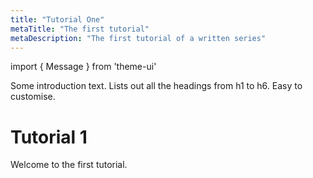 ```yaml
---
title: "Tutorial One"
metaTitle: "The first tutorial"
metaDescription: "The first tutorial of a written series"
---
```


import { Message } from 'theme-ui'

Some introduction text. Lists out all the headings from h1 to h6. Easy to customise.

# Tutorial 1

<Message>
  Welcome to the first tutorial.
</Message>
